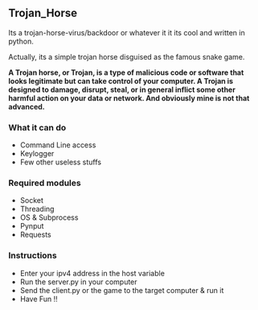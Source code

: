 ## Trojan_Horse
Its a trojan-horse-virus/backdoor or whatever it it its cool and written in python.

Actually, its a simple trojan horse disguised as the famous snake game.

**A Trojan horse, or Trojan, is a type of malicious code or software that looks legitimate but can take control of your computer. A Trojan is designed to damage, disrupt, steal, or in general inflict some other harmful action on your data or network. And obviously mine is not that advanced.**

### What it can do
- Command Line access
- Keylogger
- Few other useless stuffs

### Required modules
- Socket
- Threading
- OS & Subprocess
- Pynput
- Requests

### Instructions
- Enter your ipv4 address in the host variable
- Run the server.py in your computer
- Send the client.py or the game to the target computer & run it
- Have Fun !!
